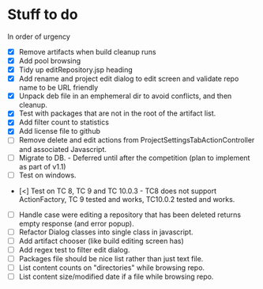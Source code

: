 # Stuff to do

In order of urgency

 - [x] Remove artifacts when build cleanup runs
 - [x] Add pool browsing
 - [x] Tidy up editRepository.jsp heading
 - [x] Add rename and project edit dialog to edit screen and validate repo name to be URL friendly
 - [x] Unpack deb file in an emphemeral dir to avoid conflicts, and then cleanup.
 - [x] Test with packages that are not in the root of the artifact list.
 - [x] Add filter count to statistics
 - [x] Add license file to github
 - [ ] Remove delete and edit actions from ProjectSettingsTabActionController and associated Javascript. 
 - [ ] Migrate to DB. - Deferred until after the competition (plan to implement as part of v1.1)
 - [ ] Test on windows.
 - [<] Test on TC 8, TC 9 and TC 10.0.3 - TC8 does not support ActionFactory, TC 9 tested and works, TC10.0.2 tested and works. 
 - [ ] Handle case were editing a repository that has been deleted returns empty response (and error popup).
 - [ ] Refactor Dialog classes into single class in javascript.
 - [ ] Add artifact chooser (like build editing screen has)
 - [ ] Add regex test to filter edit dialog.
 - [ ] Packages file should be nice list rather than just text file.
 - [ ] List content counts on "directories" while browsing repo. 
 - [ ] List content size/modified date if a file while browsing repo.